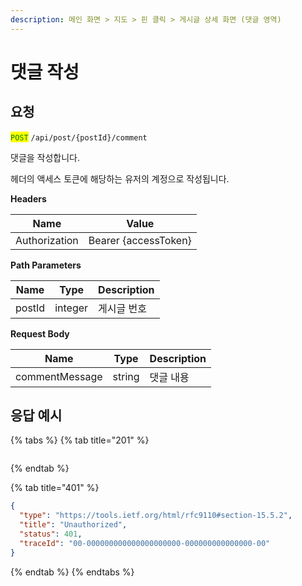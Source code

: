 ```yaml
---
description: 메인 화면 > 지도 > 핀 클릭 > 게시글 상세 화면 (댓글 영역)
---
```


# 댓글 작성

## 요청

<mark style="color:green;">`POST`</mark> `/api/post/{postId}/comment`

댓글을 작성합니다.

헤더의 액세스 토큰에 해당하는 유저의 계정으로 작성됩니다.



**Headers**

| Name          | Value                |
| ------------- | -------------------- |
| Authorization | Bearer {accessToken} |



**Path Parameters**

| Name   | Type    | Description |
| ------ | ------- | ----------- |
| postId | integer | 게시글 번호      |



**Request Body**

| Name           | Type   | Description |
| -------------- | ------ | ----------- |
| commentMessage | string | 댓글 내용       |





## 응답 예시

{% tabs %}
{% tab title="201" %}
```json
```
{% endtab %}

{% tab title="401" %}
```json
{
  "type": "https://tools.ietf.org/html/rfc9110#section-15.5.2",
  "title": "Unauthorized",
  "status": 401,
  "traceId": "00-000000000000000000000-000000000000000-00"
}
```
{% endtab %}
{% endtabs %}
